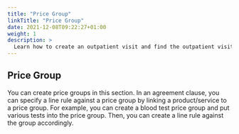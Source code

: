```yaml
---
title: "Price Group"
linkTitle: "Price Group"
date: 2021-12-08T09:22:27+01:00
weight: 1
description: >
  Learn how to create an outpatient visit and find the outpatient visit created previously
---
```


## Price Group

You can create price groups in this section. In an agreement clause, you can specify a line rule against a price group by linking a product/service to a price group. For example, you can create a blood test price group and put various tests into the price group. Then, you can create a line rule against the group accordingly.
